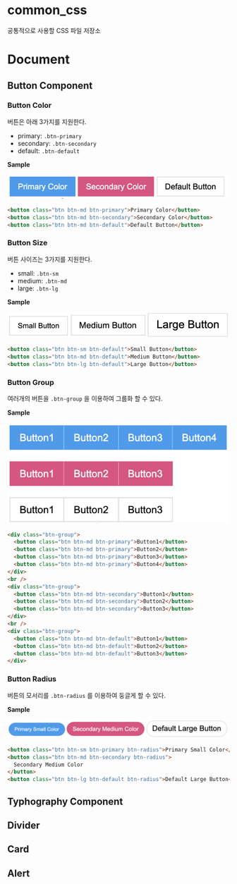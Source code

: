 # common_css

공통적으로 사용할 CSS 파일 저장소

# Document

## Button Component

### Button Color

버튼은 아래 3가지를 지원한다.

- primary: `.btn-primary`
- secondary: `.btn-secondary`
- default: `.btn-default`

**Sample**

![button_color](./docs/button_color.png)

```html
<button class="btn btn-md btn-primary">Primary Color</button>
<button class="btn btn-md btn-secondary">Secondary Color</button>
<button class="btn btn-md btn-default">Default Button</button>
```

### Button Size

버튼 사이즈는 3가지를 지원한다.

- small: `.btn-sm`
- medium: `.btn-md`
- large: `.btn-lg`

**Sample**

![button_size](./docs/button_size.png)

```html
<button class="btn btn-sm btn-default">Small Button</button>
<button class="btn btn-md btn-default">Medium Button</button>
<button class="btn btn-lg btn-default">Large Button</button>
```

### Button Group

여러개의 버튼을 `.btn-group` 을 이용하여 그룹화 할 수 있다.

**Sample**

![button_group](./docs/button_group.png)

```html
<div class="btn-group">
  <button class="btn btn-md btn-primary">Button1</button>
  <button class="btn btn-md btn-primary">Button2</button>
  <button class="btn btn-md btn-primary">Button3</button>
  <button class="btn btn-md btn-primary">Button4</button>
</div>
<br />
<div class="btn-group">
  <button class="btn btn-md btn-secondary">Button1</button>
  <button class="btn btn-md btn-secondary">Button2</button>
  <button class="btn btn-md btn-secondary">Button3</button>
</div>
<br />
<div class="btn-group">
  <button class="btn btn-md btn-default">Button1</button>
  <button class="btn btn-md btn-default">Button2</button>
  <button class="btn btn-md btn-default">Button3</button>
</div>
```

### Button Radius

버튼의 모서리를 `.btn-radius` 를 이용하여 둥글게 할 수 있다.

**Sample**

![button_radius](./docs/button_radius.png)

```html
<button class="btn btn-sm btn-primary btn-radius">Primary Small Color</button>
<button class="btn btn-md btn-secondary btn-radius">
  Secondary Medium Color
</button>
<button class="btn btn-lg btn-default btn-radius">Default Large Button</button>
```

## Typhography Component

## Divider

## Card

## Alert

